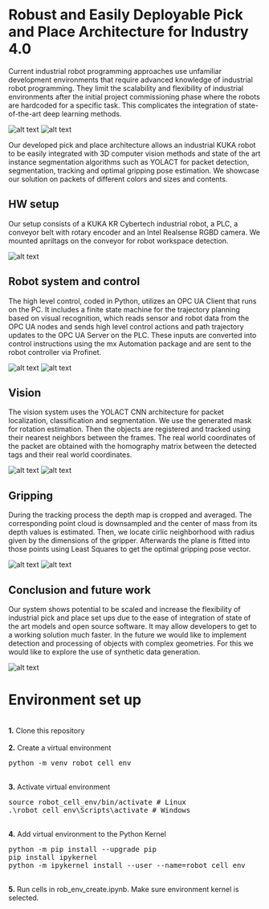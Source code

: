 # Robust and Easily Deployable Pick and Place Architecture for Industry 4.0

Current industrial robot programming approaches use unfamiliar development environments that require advanced knowledge of industrial robot programming. They limit the scalability and flexibility of industrial environments after the initial project commissioning phase where the robots are hardcoded for a specific task. This complicates the integration of state-of-the-art deep learning methods.

![alt text](https://github.com/testbedCIIRC/Robot-Vision-PickPlace/blob/main/readme_imgs/robot_video.gif)
![alt text](https://github.com/testbedCIIRC/Robot-Vision-PickPlace/blob/main/readme_imgs/detection_frame.gif)

Our developed pick and place architecture allows an industrial KUKA robot to be easily integrated with 3D computer vision methods and state of the art instance segmentation algorithms such as YOLACT for packet detection, segmentation, tracking and optimal gripping pose estimation. We showcase our solution on packets of different colors and sizes and contents.

## HW setup
Our setup consists of a KUKA KR Cybertech industrial robot, a PLC, a conveyor belt with rotary encoder and an Intel Realsense RGBD camera. We mounted apriltags on the conveyor for robot workspace detection.

![alt text]()

## Robot system and control
The high level control, coded in Python, utilizes an OPC UA Client that runs on the PC. It includes a finite state machine for the trajectory planning based on visual recognition, which reads sensor and robot data from the OPC UA nodes and sends high level control actions and path trajectory updates to the OPC UA Server on the PLC. These inputs are converted into control instructions using the mx Automation package and are sent to the robot controller via Profinet.

![alt text](https://github.com/testbedCIIRC/Robot-Vision-PickPlace/blob/main/readme_imgs/HWSetup.png)
![alt text](https://github.com/testbedCIIRC/Robot-Vision-PickPlace/blob/main/readme_imgs/StateMachineSimple.png)

## Vision

The vision system uses the YOLACT CNN architecture for packet localization, classification and segmentation. We use the generated mask for rotation estimation. Then the objects are registered and tracked using their nearest neighbors between the frames. The real world coordinates of the packet are obtained with the homography matrix between the detected tags and their real world coordinates.

![alt text](https://github.com/testbedCIIRC/Robot-Vision-PickPlace/blob/main/readme_imgs/packet_detection.png)
![alt text](https://github.com/testbedCIIRC/Robot-Vision-PickPlace/blob/main/readme_imgs/segmented_point_cloud.png)

## Gripping
During the tracking process the depth map is cropped and averaged. The corresponding point cloud is downsampled and the center of mass from its depth values is estimated. Then, we locate cirlic neighborhood with radius given by the dimensions of the gripper. Afterwards the plane is fitted into those points using Least Squares to get the optimal gripping pose vector.

![alt text](https://github.com/testbedCIIRC/Robot-Vision-PickPlace/blob/main/readme_imgs/optimal_pt.png)
![alt text](https://github.com/testbedCIIRC/Robot-Vision-PickPlace/blob/main/readme_imgs/downsampled_point_cloud.png)

## Conclusion and future work
Our system shows potential to be scaled and increase the flexibility of industrial pick and place set ups due to the ease of integration of state of the art models and open source software. It may allow developers to get to a working solution much faster. In the future we would like to implement detection and processing of objects with complex geometries. For this we would like to explore the use of synthetic data generation.

![alt text]()

# Environment set up
<br />
<b>1.</b> Clone this repository
<br/><br/>
<b>2.</b> Create a virtual environment 
<pre>
python -m venv robot_cell_env
</pre> 
<br/>
<b>3.</b> Activate virtual environment
<pre>
source robot_cell_env/bin/activate # Linux
.\robot_cell_env\Scripts\activate # Windows 
</pre>
<br/>
<b>4.</b> Add virtual environment to the Python Kernel
<pre>
python -m pip install --upgrade pip
pip install ipykernel
python -m ipykernel install --user --name=robot_cell_env
</pre>
<br/>
<b>5.</b> Run cells in rob_env_create.ipynb. Make sure environment kernel is selected.
